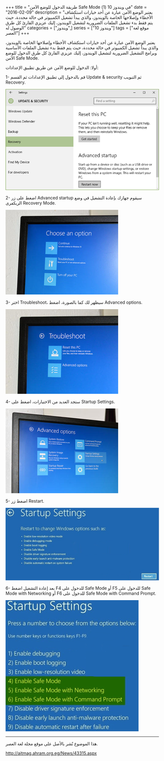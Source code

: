 +++
title = "طريقة الدخول للوضع الآمن Safe Mode في ويندوز 10 (1)"
date = "2016-02-09"
description = "يعتبر الوضع الآمن عبارة عن أحد خيارات استكشاف الأخطاء وإصلاحها الخاصة بالويندوز، والذي يبدأ تشغيل الكمبيوتر في حالة محددة، حيث يتم فقط بدء تشغيل الملفات الضرورية لتشغيل الويندوز، إليك عزيزي القارئ كل طرق الوصول له"
categories = ["ويندوز",]
series = ["ويندوز 10"]
tags = ["موقع لغة العصر"]
+++

يعتبر الوضع الآمن عبارة عن أحد خيارات استكشاف الأخطاء وإصلاحها الخاصة بالويندوز، والذي يبدأ تشغيل الكمبيوتر في حالة محددة، حيث يتم فقط بدء تشغيل الملفات الأساسية وبرامج التشغيل الضرورية لتشغيل الويندوز، إليك عزيزي القارئ كل طرق الدخول للوضع الآمن Safe Mode.

أولا: الدخول للوضع الآمن عن طريق تطبيق الإعدادات:

1- قم بالدخول إلى تطبيق الإعدادات ثم القسم Update & security ثم التبويب Recovery.

![1](images/2016-635906266985023117-502.png)

2- اضغط على زر Advanced startup سيقوم جهازك بإعادة التشغيل في وضع الريكفرى Recovery Mode.

![2](images/2016-635906267055847571-584.jpg)

3- اختر Troubleshoot، سيظهر لك كما بالصورة، اضغط Advanced options.

![3](images/2016-635906267127296029-729.jpg)

4- ستجد العديد من الاختيارات، اضغط على Startup Settings.

![4](images/2016-635906267215124592-512.jpg)

5- اضغط زر Restart.

![5](images/2016-635906267326197304-619.png)

6- بعد إعادة التشغيل اضغط F4 للدخول على Safe Mode أو F5 للدخول على Safe Mode with Networking أو F6 للدخول على Safe Mode with Command Prompt.

![6](images/2016-635906267448970091-897.png)

---
هذا الموضوع نٌشر باﻷصل على موقع مجلة لغة العصر.

http://aitmag.ahram.org.eg/News/43315.aspx